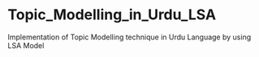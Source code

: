 # Topic_Modelling_in_Urdu_LSA
Implementation of Topic Modelling technique in Urdu Language by using LSA Model
